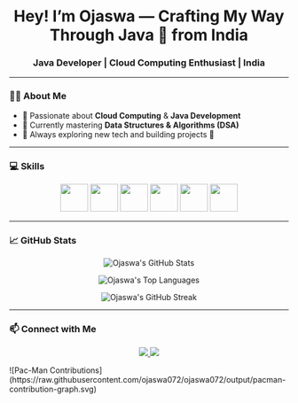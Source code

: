 <h1 align="center">Hey! I’m Ojaswa — Crafting My Way Through Java 🚀 from India</h1>
<h3 align="center">Java Developer | Cloud Computing Enthusiast | India</h3>

---

### 👨‍💻 About Me
- 🔹 Passionate about **Cloud Computing** & **Java Development**
- 🔹 Currently mastering **Data Structures & Algorithms (DSA)**
- 🔹 Always exploring new tech and building projects 🚀

---

### 💻 Skills
<div align="center">
  <img src="https://cdn.jsdelivr.net/gh/devicons/devicon/icons/java/java-original.svg" height="50" />
  <img src="https://cdn.jsdelivr.net/gh/devicons/devicon/icons/html5/html5-original.svg" height="50" />
  <img src="https://cdn.jsdelivr.net/gh/devicons/devicon/icons/css3/css3-original.svg" height="50" />
  <img src="https://cdn.jsdelivr.net/gh/devicons/devicon/icons/python/python-original.svg" height="50" />
  <img src="https://cdn.jsdelivr.net/gh/devicons/devicon/icons/git/git-original.svg" height="50" />
  <img src="https://cdn.jsdelivr.net/gh/devicons/devicon/icons/vscode/vscode-original.svg" height="50" />
</div>

</div>

---
### 📈 GitHub Stats
<p align="center">
  <!-- Total GitHub Stats -->
  <img src="https://github-readme-stats.vercel.app/api?username=ojaswa072&show_icons=true&count_private=true&theme=dark" alt="Ojaswa's GitHub Stats" />
</p>

<p align="center">
  <!-- Top Languages -->
  <img src="https://github-readme-stats.vercel.app/api/top-langs/?username=ojaswa072&langs_count=5&layout=compact&theme=dark" alt="Ojaswa's Top Languages" />
</p>

<p align="center">
  <!-- GitHub Streak -->
  <img src="https://github-readme-streak-stats.herokuapp.com/?user=ojaswa072&theme=dark" alt="Ojaswa's GitHub Streak" />
</p>


---

### 📫 Connect with Me
<p align="center">
  <a href="https://www.linkedin.com/in/ojaswa07">
    <img src="https://img.shields.io/badge/LinkedIn-0077B5?style=for-the-badge&logo=linkedin&logoColor=white" />
  </a>
    <a href="https://www.instagram.com/ojaswa_072">
    <img src="https://img.shields.io/badge/Instagram-E4405F?style=for-the-badge&logo=instagram&logoColor=white" />
  </a>
</p>
![Pac-Man Contributions](https://raw.githubusercontent.com/ojaswa072/ojaswa072/output/pacman-contribution-graph.svg)
